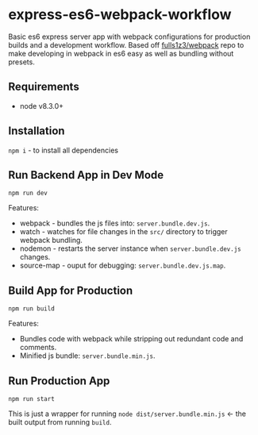 # express-es6-webpack-workflow
Basic es6 express server app with webpack configurations for production builds and a development workflow. Based off [fulls1z3/webpack](https://github.com/fulls1z3/webpack) repo to make developing in webpack in es6 easy as well as bundling without presets. 

## Requirements
- node v8.3.0+

## Installation
`npm i` - to install all dependencies

## Run Backend App in Dev Mode
`npm run dev`

Features:
- webpack - bundles the js files into: `server.bundle.dev.js`.
- watch - watches for file changes in the `src/` directory to trigger webpack bundling.
- nodemon - restarts the server instance when `server.bundle.dev.js` changes.
- source-map - ouput for debugging: `server.bundle.dev.js.map`.

## Build App for Production
`npm run build`

Features:
- Bundles code with webpack while stripping out redundant code and comments.
- Minified js bundle: `server.bundle.min.js`.

## Run Production App
`npm run start`

This is just a wrapper for running `node dist/server.bundle.min.js` <- the built output from running `build`.
